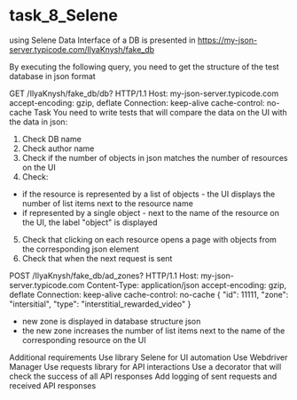 # task_8_Selene
using Selene
Data
Interface of a DB is presented in https://my-json-server.typicode.com/IlyaKnysh/fake_db

By executing the following query, you need to get the structure of the test database in json format

GET /IlyaKnysh/fake_db/db? HTTP/1.1
Host: my-json-server.typicode.com
accept-encoding: gzip, deflate
Connection: keep-alive
cache-control: no-cache
Task
You need to write tests that will compare the data on the UI with the data in json:

1. Check DB name
2. Check author name
3. Check if the number of objects in json matches the number of resources on the UI
4. Check:
- if the resource is represented by a list of objects - the UI displays the number of list items next to the resource name
- if represented by a single object - next to the name of the resource on the UI, the label "object" is displayed
5. Check that clicking on each resource opens a page with objects from the corresponding json element
6. Check that when the next request is sent

POST /IlyaKnysh/fake_db/ad_zones? HTTP/1.1
Host: my-json-server.typicode.com
Content-Type: application/json
accept-encoding: gzip, deflate
Connection: keep-alive
cache-control: no-cache
{
"id": 11111,
"zone": "intersitial",
"type": "interstitial_rewarded_video"
}
- new zone is displayed in database structure json
- the new zone increases the number of list items next to the name of the corresponding resource on the UI

Additional requirements
Use library Selene for UI automation
Use Webdriver Manager
Use requests library for API interactions
Use a decorator that will check the success of all API responses
Add logging of sent requests and received API responses
